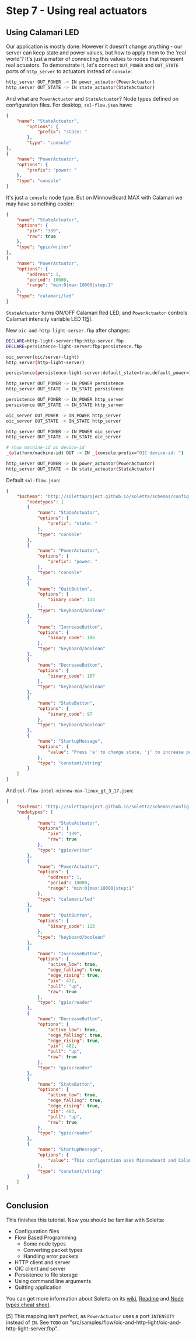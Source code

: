 # Step 7 - Using real actuators

## Using Calamari LED

Our application is mostly done. However it doesn't change anything -
our server can keep state and power values, but how to apply them
to the 'real world'? It's just a matter of connecting this values
to nodes that represent real actuators.
To demonstrate it, let's connect `OUT_POWER` and `OUT_STATE` ports
of `http_server` to actuators instead of `console`:

```sh
http_server OUT_POWER -> IN power_actuator(PowerActuator)
http_server OUT_STATE -> IN state_actuator(StateActuator)
```

And what are `PowerActuator` and `StateActuator`? Node types defined
on configuration files. For desktop, `sol-flow.json` have:

```json
{
    "name": "StateActuator",
        "options": {
            "prefix": "state: "
        },
        "type": "console"
},
{
    "name": "PowerActuator",
    "options": {
        "prefix": "power: "
    },
    "type": "console"
}
```

It's just a `console` node type. But on MinnowBoard MAX with Calamari
we may have something cooler:

```json
{
    "name": "StateActuator",
    "options": {
        "pin": "339",
        "raw": true
    },
    "type": "gpio/writer"
},
{
    "name": "PowerActuator",
    "options": {
        "address": 1,
        "period": 10000,
        "range": "min:0|max:10000|step:1"
    },
    "type": "calamari/led"
}
```

`StateActuator` turns ON/OFF Calamari Red LED, and `PowerActuator`
controls Calamari intensity variable LED 1[[5](#footnote_05)].

New `oic-and-http-light-server.fbp` after changes:

```sh
DECLARE=http-light-server:fbp:http-server.fbp
DECLARE=persistence-light-server:fbp:persistence.fbp

oic_server(oic/server-light)
http_server(http-light-server)

persistence(persistence-light-server:default_state=true,default_power=100)

http_server OUT_POWER -> IN_POWER persistence
http_server OUT_STATE -> IN_STATE persistence

persistence OUT_POWER -> IN_POWER http_server
persistence OUT_STATE -> IN_STATE http_server

oic_server OUT_POWER -> IN_POWER http_server
oic_server OUT_STATE -> IN_STATE http_server

http_server OUT_POWER -> IN_POWER oic_server
http_server OUT_STATE -> IN_STATE oic_server

# show machine-id as device-id
_(platform/machine-id) OUT -> IN _(console:prefix="OIC device-id: ")

http_server OUT_POWER -> IN power_actuator(PowerActuator)
http_server OUT_STATE -> IN state_actuator(StateActuator)
```

Default `sol-flow.json`:

```json
{
    "$schema": "http://solettaproject.github.io/soletta/schemas/config.schema",
        "nodetypes": [
        {
            "name": "StateActuator",
            "options": {
                "prefix": "state: "
            },
            "type": "console"
        },
        {
            "name": "PowerActuator",
            "options": {
                "prefix": "power: "
            },
            "type": "console"
        },
        {
            "name": "QuitButton",
            "options": {
                "binary_code": 113
            },
            "type": "keyboard/boolean"
        },
        {
            "name": "IncreaseButton",
            "options": {
                "binary_code": 106
            },
            "type": "keyboard/boolean"
        },
        {
            "name": "DecreaseButton",
            "options": {
                "binary_code": 107
            },
            "type": "keyboard/boolean"
        },
        {
            "name": "StateButton",
            "options": {
                "binary_code": 97
            },
            "type": "keyboard/boolean"
        },
        {
            "name": "StartupMessage",
            "options": {
                "value": "Press 'a' to change state, 'j' to increase power and 'k' to decrease it, 'q' to quit."
            },
            "type": "constant/string"
        }
    ]
}
```

And `sol-flow-intel-minnow-max-linux_gt_3_17.json`:

```json
{
    "$schema": "http://solettaproject.github.io/soletta/schemas/config.schema",
    "nodetypes": [
        {
            "name": "StateActuator",
            "options": {
                "pin": "339",
                "raw": true
            },
            "type": "gpio/writer"
        },
        {
            "name": "PowerActuator",
            "options": {
                "address": 1,
                "period": 10000,
                "range": "min:0|max:10000|step:1"
            },
            "type": "calamari/led"
        },
        {
            "name": "QuitButton",
            "options": {
                "binary_code": 113
            },
            "type": "keyboard/boolean"
        },
        {
            "name": "IncreaseButton",
            "options": {
                "active_low": true,
                "edge_falling": true,
                "edge_rising": true,
                "pin": 472,
                "pull": "up",
                "raw": true
            },
            "type": "gpio/reader"
        },
        {
            "name": "DecreaseButton",
            "options": {
                "active_low": true,
                "edge_falling": true,
                "edge_rising": true,
                "pin": 482,
                "pull": "up",
                "raw": true
            },
            "type": "gpio/reader"
        },
        {
            "name": "StateButton",
            "options": {
                "active_low": true,
                "edge_falling": true,
                "edge_rising": true,
                "pin": 483,
                "pull": "up",
                "raw": true
            },
            "type": "gpio/reader"
        },
        {
            "name": "StartupMessage",
            "options": {
                "value": "This configuration uses Minnowboard and Calamari Lure. Press Button-3 to change state, Button-1 to increase power and Button-2 to decrease it, 'q' (keyboard) to quit."
            },
            "type": "constant/string"
        }
    ]
}
```

## Conclusion

This finishes this tutorial. Now you should be familiar with Soletta:

  * Configuration files
  * Flow Based Programming
    * Some node types
    * Converting packet types
    * Handling error packets
  * HTTP client and server
  * OIC client and server
  * Persistence to file storage
  * Using command line arguments
  * Quitting application

You can get more information about Soletta on its
[wiki](https://github.com/solettaproject/soletta/wiki),
[Readme](https://github.com/solettaproject/soletta#soletta-project)
and [Node types cheat sheet](https://github.com/solettaproject/soletta#soletta-project).

<a name="footnote_05"> [5] This mapping isn't perfect, as `PowerActuator` uses a port
`INTENSITY` instead of `IN`. See `TODO` on
"src/samples/flow/oic-and-http-light/oic-and-http-light-server.fbp".
